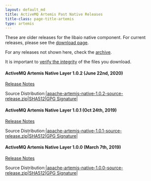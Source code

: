 ```yaml
---
layout: default_md
title: ActiveMQ Artemis Past Native Releases
title-class: page-title-artemis
type: artemis
---
```


<div class="alert alert-warning">
  These are older releases for the libaio native component. For current releases, please see the <a href="{{site.baseurl}}/components/artemis/download/native_download" class="alert-link">download page</a>.
</div>

For any releases not shown here, check the [archive](https://archive.apache.org/dist/activemq/activemq-artemis-native/).

It is important to [verify the integrity]({{site.baseurl}}/components/artemis/download#verify-the-integrity-of-downloads) of the files you download.

#### ActiveMQ Artemis Native Layer 1.0.2  (June  22nd, 2020)

[Release Notes](release-notes-native-1.0.2)

Source Distribution:|[apache-artemis-native-1.0.2-source-release.zip](https://archive.apache.org/dist/activemq/activemq-artemis-native/1.0.2/activemq-artemis-native-1.0.2-source-release.zip)|[SHA512](https://archive.apache.org/dist/activemq/activemq-artemis-native/1.0.2/activemq-artemis-native-1.0.2-source-release.zip.sha512)|[GPG Signature](https://archive.apache.org/dist/activemq/activemq-artemis-native/1.0.2/activemq-artemis-native-1.0.2-source-release.zip.asc)|

#### ActiveMQ Artemis Native Layer 1.0.1  (Oct 24th, 2019)

[Release Notes](release-notes-native-1.0.1)

Source Distribution:|[apache-artemis-native-1.0.1-source-release.zip](https://archive.apache.org/dist/activemq/activemq-artemis-native/1.0.1/activemq-artemis-native-1.0.1-source-release.zip)|[SHA512](https://archive.apache.org/dist/activemq/activemq-artemis-native/1.0.1/activemq-artemis-native-1.0.1-source-release.zip.sha512)|[GPG Signature](https://archive.apache.org/dist/activemq/activemq-artemis-native/1.0.1/activemq-artemis-native-1.0.1-source-release.zip.asc)|

#### ActiveMQ Artemis Native Layer 1.0.0  (March 7th, 2019)

[Release Notes](release-notes-native-1.0.0)

Source Distribution:|[apache-artemis-native-1.0.0-source-release.zip](https://archive.apache.org/dist/activemq/activemq-artemis-native/1.0.0/activemq-artemis-native-1.0.0-source-release.zip)|[SHA512](https://archive.apache.org/dist/activemq/activemq-artemis-native/1.0.0/activemq-artemis-native-1.0.0-source-release.zip.sha512)|[GPG Signature](https://archive.apache.org/dist/activemq/activemq-artemis-native/1.0.0/activemq-artemis-native-1.0.0-source-release.zip.asc)|
